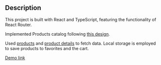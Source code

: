 ## Description

This project is built with React and TypeScript, featuring the functionality of React Router.

Implemented Products catalog following [this design](https://www.figma.com/file/uEetgWenSRxk9jgiym6Yzp/Phone-catalog-redesign?node-id=1%3A2).

Used [products](https://mate-academy.github.io/react_phone-catalog/api/products.json) and
[product details](https://mate-academy.github.io/react_phone-catalog/api/products/dell-streak-7.json) tо fetch data.
Local storage is employed to save products to favorites and the cart.

[Demo link](https://vetal-hovenko.github.io/gadgets-catalog/#/)
